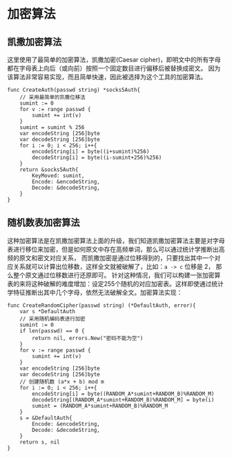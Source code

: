 # 加密算法

## 凯撒加密算法

这里使用了最简单的加密算法，凯撒加密(Caesar cipher)，即明文中的所有字母都在字母表上向后（或向前）按照一个固定数目进行偏移后被替换成密文。
因为该算法非常容易实现，而且简单快速，因此被选择为这个工具的加密算法。

```
func CreateAuth(passwd string) *socks5Auth{
	// 采用最简单的凯撒位移法
	sumint := 0
	for v := range passwd {
		sumint += int(v)
	}
	sumint = sumint % 256
	var encodeString [256]byte
	var decodeString [256]byte
	for i := 0; i < 256; i++{
		encodeString[i] = byte((i+sumint)%256)
		decodeString[i] = byte((i-sumint+256)%256)
	}
	return &socks5Auth{
		KeyMoved: sumint,
		Encode: &encodeString,
		Decode: &decodeString,
	}
}
```

## 随机数表加密算法

这种加密算法是在凯撒加密算法上面的升级，我们知道凯撒加密算法主要是对字母表进行移位来加密，但是如何原文中存在高频单词，那么可以通过统计学推断出高频的原文和密文对应关系，
而凯撒加密是通过位移得到的，只要找出其中一个对应关系就可以计算出位移数，这样全文就被破解了，比如：`a -> c` 位移是 2， 那么整个原文通过位移数进行还原即可。
针对这种情况，我们可以构建一张加密算表的来将这种破解的难度增加：设定255个随机的对应加密表。这样即使通过统计学特征推断出其中几个字母，依然无法破解全文。加密算法实现：

```
func CreateRandomCipher(passwd string) (*DefaultAuth, error){
	var s *DefaultAuth
	// 采用随机编码表进行加密
	sumint := 0
	if len(passwd) == 0 {
		return nil, errors.New("密码不能为空")
	}
	for v := range passwd {
		sumint += int(v)
	}
	var encodeString [256]byte
	var decodeString [256]byte
	// 创建随机数 (a*x + b) mod m 
	for i := 0; i < 256; i++{
		encodeString[i] = byte((RANDOM_A*sumint+RANDOM_B)%RANDOM_M)
		decodeString[(RANDOM_A*sumint+RANDOM_B)%RANDOM_M] = byte(i)
		sumint = (RANDOM_A*sumint+RANDOM_B)%RANDOM_M
	}
	s = &DefaultAuth{
		Encode: &encodeString,
		Decode: &decodeString,
	}
	return s, nil
}
```